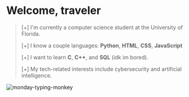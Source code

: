 # Welcome, traveler

> [+] I'm currently a computer science student at the University of Florida.
>
> [+] I know a couple languages: **Python**, **HTML**, **CSS**, **JavaScript**
>
> [+] I want to learn **C**, **C++**, and **SQL** (idk im bored).
>
> [+] My tech-related interests include cybersecurity and artificial intelligence.


![monday-typing-monkey](https://github.com/helloimsanti/helloimsanti/assets/80968125/3e131a82-6395-45c1-be9f-9f395330c966)
